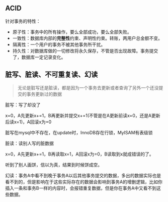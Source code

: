## ACID

针对事务的特性：
- 原子性：事务中的所有操作，要么全部成功，要么全部失败。
- 一致性：数据库内部的**完整性**约束、声明性约束。转账，两用户总金额不变。
- 隔离性：一个用户的事务不被其他事务所干扰。
- 持久性：对数据库做的一切修改将永久保存，不管是否出现故障。事务提交了，数据库一定记录变化。

## 脏写、脏读、不可重复读、幻读

> 无论是脏写还是脏读，都是因为一个事务去更新或者查询了另外一个还没提交的事务更新过的数据

脏写：写了却没了

x=0，A先更新x+=1，B再更新并提交x+=1(不管是在A更新前读x=0，还是A更新后读x=1)，A回滚x为=0

脏写在mysql中不存在，在update时，InnoDB存在行锁，MyISAM有表级锁

脏读：读别人写的脏数据

x=0，A先更新x+=1，B再读取x=1，A回滚x为=0，B读取到x就成错误的了。

听到了别人画饼，信以为真，结果到时候饼成空。

幻读：事务A中看不到晚于事务A以后其他事务提交的数据，多出的数据实际也是看不到的，但是影响在于这些实际存在的数据会影响到事务A的增删逻辑，比如你插入一条和事务B一样的内容时，会报错重复数据，但是你在事务A中又看不到这些数据。